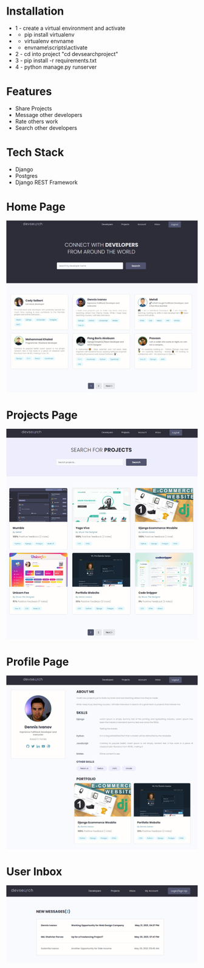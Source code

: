 
# Installation

* 1 - create a virtual environment and activate
*  - pip install virtualenv
*  - virtualenv envname
*  - envname\scripts\activate
* 2 - cd into project "cd devsearchproject"
* 3 - pip install -r requirements.txt
* 4 - python manage.py runserver



# Features
* Share Projects
* Message other developers
* Rate others work
* Search other developers



# Tech Stack
* Django
* Postgres
* Django REST Framework

# Home Page
<img src="./resources/images/Devsearch Home.jpg">  


# Projects Page
<img src="./resources/images/DevSearch Projects.jpg">  

# Profile Page
<img src="./resources/images/Devsearch Profile.jpg">  

# User Inbox
<img src="./resources/images/Devsearch Inbox.jpg">  

